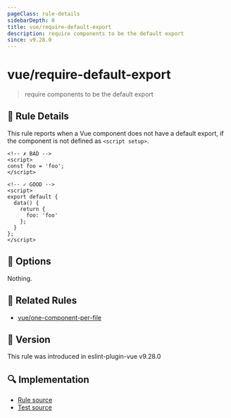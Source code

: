 ```yaml
---
pageClass: rule-details
sidebarDepth: 0
title: vue/require-default-export
description: require components to be the default export
since: v9.28.0
---
```


# vue/require-default-export

> require components to be the default export

## :book: Rule Details

This rule reports when a Vue component does not have a default export, if the component is not defined as `<script setup>`.

<eslint-code-block :rules="{'vue/require-default-export': ['error']}">

```vue
<!-- ✗ BAD -->
<script>
const foo = 'foo';
</script>
```

</eslint-code-block>

<eslint-code-block :rules="{'vue/require-default-export': ['error']}">

```vue
<!-- ✓ GOOD -->
<script>
export default {
  data() {
    return {
      foo: 'foo'
    };
  }
};
</script>
```

</eslint-code-block>

## :wrench: Options

Nothing.

## :couple: Related Rules

- [vue/one-component-per-file](./one-component-per-file.md)

## :rocket: Version

This rule was introduced in eslint-plugin-vue v9.28.0

## :mag: Implementation

- [Rule source](https://github.com/vuejs/eslint-plugin-vue/blob/master/lib/rules/require-default-export.js)
- [Test source](https://github.com/vuejs/eslint-plugin-vue/blob/master/tests/lib/rules/require-default-export.js)
